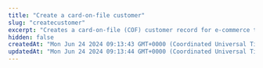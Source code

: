 ```yaml
---
title: "Create a card-on-file customer"
slug: "createcustomer"
excerpt: "Creates a card-on-file (COF) customer record for e-commerce transations. If you do not want to save card data for the customer, use the [create a customer](https://docs.clover.com/reference/customerscreatecustomer) in the Platform API."
hidden: false
createdAt: "Mon Jun 24 2024 09:13:43 GMT+0000 (Coordinated Universal Time)"
updatedAt: "Mon Jun 24 2024 09:13:44 GMT+0000 (Coordinated Universal Time)"
---
```

